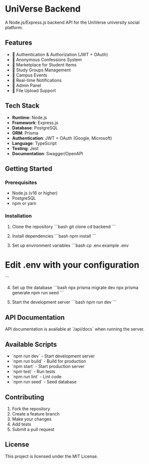 # UniVerse Backend

A Node.js/Express.js backend API for the UniVerse university social platform.

## Features

- 🔐 Authentication & Authorization (JWT + OAuth)
- 📝 Anonymous Confessions System
- 🛒 Marketplace for Student Items
- 👥 Study Groups Management
- 📅 Campus Events
- 🔔 Real-time Notifications
- 👑 Admin Panel
- 📁 File Upload Support

## Tech Stack

- **Runtime**: Node.js
- **Framework**: Express.js
- **Database**: PostgreSQL
- **ORM**: Prisma
- **Authentication**: JWT + OAuth (Google, Microsoft)
- **Language**: TypeScript
- **Testing**: Jest
- **Documentation**: Swagger/OpenAPI

## Getting Started

### Prerequisites

- Node.js (v16 or higher)
- PostgreSQL
- npm or yarn

### Installation

1. Clone the repository
\`\`\`bash
git clone <repository-url>
cd backend
\`\`\`

2. Install dependencies
\`\`\`bash
npm install
\`\`\`

3. Set up environment variables
\`\`\`bash
cp .env.example .env
# Edit .env with your configuration
\`\`\`

4. Set up the database
\`\`\`bash
npx prisma migrate dev
npx prisma generate
npm run seed
\`\`\`

5. Start the development server
\`\`\`bash
npm run dev
\`\`\`

## API Documentation

API documentation is available at \`/api/docs\` when running the server.

## Available Scripts

- \`npm run dev\` - Start development server
- \`npm run build\` - Build for production
- \`npm start\` - Start production server
- \`npm test\` - Run tests
- \`npm run lint\` - Lint code
- \`npm run seed\` - Seed database

## Contributing

1. Fork the repository
2. Create a feature branch
3. Make your changes
4. Add tests
5. Submit a pull request

## License

This project is licensed under the MIT License.
